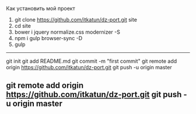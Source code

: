 Как установить мой проект
1. git clone https://github.com/itkatun/dz-port.git site
2. cd site 
3. bower i jquery normalize.css modernizer -S
4. npm i gulp browser-sync -D
5. gulp



--------------------------------------------------------
git init
git add README.md
git commit -m "first commit"
git remote add origin https://github.com/itkatun/dz-port.git
git push -u origin master



git remote add origin https://github.com/itkatun/dz-port.git
git push -u origin master
--------------------------------------------------------